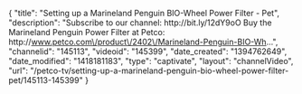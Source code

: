 {
    "title": "Setting up a Marineland Penguin BIO-Wheel Power Filter - Pet",
    "description": "Subscribe to our channel: http:\/\/bit.ly\/12dY9oO Buy the Marineland Penguin Power Filter at Petco: http:\/\/www.petco.com\/product\/2402\/Marineland-Penguin-BIO-Wh...",
    "channelid": "145113",
    "videoid": "145399",
    "date_created": "1394762649",
    "date_modified": "1418181183",
    "type": "captivate",
    "layout": "channelVideo",
    "url": "\/petco-tv\/setting-up-a-marineland-penguin-bio-wheel-power-filter-pet\/145113-145399"
}